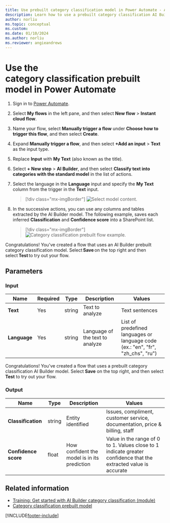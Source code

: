 ```yaml
---
title: Use prebuilt category classification model in Power Automate - AI Builder | Microsoft Docs
description: Learn how to use a prebuilt category classification AI Builder model in Power Automate.
author: norliu
ms.topic: conceptual
ms.custom: 
ms.date: 01/10/2024
ms.author: norliu
ms.reviewer: angieandrews
---
```


# Use the category classification prebuilt model in Power Automate

1. Sign in to [Power Automate](https://flow.microsoft.com/).

1. Select **My flows** in the left pane, and then select **New flow** > **Instant cloud flow**.

1. Name your flow, select **Manually trigger a flow** under **Choose how to trigger this flow**, and then select **Create**.

1. Expand **Manually trigger a flow**, and then select **+Add an input** > **Text** as the input type.

1. Replace  **Input** with **My Text** (also known as the title).

1. Select **+ New step** > **AI Builder**, and then select **Classify text into categories with the standard model** in the list of actions.

1. Select the language in the **Language** input and specify the **My Text** column from the trigger in the **Text** input.

    > [!div class="mx-imgBorder"]
    > ![Select model content.](media/flow-ccp-overview.png "Select model content")

1. In the successive actions, you can use any columns and tables extracted by the AI Builder model. The following example, saves each inferred **Classification** and **Confidence score** into a SharePoint list.

    > [!div class="mx-imgBorder"]
    > ![Category classification prebuilt flow example.](media/flow-ccp-example.png "Category classification prebuilt flow example")

Congratulations! You've created a flow that uses an AI Builder prebuilt category classification model. Select **Save** on the top right and then select **Test** to try out your flow.

## Parameters

### Input
|Name |Required |Type |Description |Values |
|---------|---------|---------|---------|---------|
|**Text** |Yes |string |Text to analyze|Text sentences |
|**Language** |Yes |string |Language of the text to analyze|List of predefined languages or language code (ex.: "en", "fr", "zh_chs", "ru") |

Congratulations! You've created a flow that uses a prebuilt category classification AI Builder model. Select **Save** on the top right, and then select **Test** to try out your flow.

### Output

|Name |Type |Description |Values |
|---------|---------|---------|---------|
|**Classification** |string |Entity identified|Issues, compliment, customer service, documentation, price & billing, staff |
|**Confidence score** |float |How confident the model is in its prediction|Value in the range of 0 to 1. Values close to 1 indicate greater confidence that the extracted value is accurate |

## Related information

- [Training: Get started with AI Builder category classification (module)](/training/modules/ai-builder-category-classification/)
- [Category classification prebuilt model](prebuilt-category-classification.md)

[!INCLUDE[footer-include](includes/footer-banner.md)]